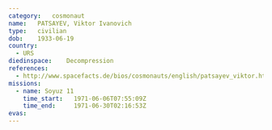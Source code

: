 ```yaml
---
category:	cosmonaut
name:	PATSAYEV, Viktor Ivanovich 
type:	civilian
dob:	1933-06-19
country:
  - URS
diedinspace:	Decompression
references:
  - http://www.spacefacts.de/bios/cosmonauts/english/patsayev_viktor.htm
missions:
  - name: Soyuz 11
    time_start:   1971-06-06T07:55:09Z
    time_end:     1971-06-30T02:16:53Z
evas:
---
```


